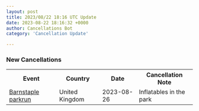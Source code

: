 ```yaml
---
layout: post
title: 2023/08/22 18:16 UTC Update
date: 2023-08-22 18:16:32 +0000
author: Cancellations Bot
category: 'Cancellation Update'

---
```


<h3>New Cancellations</h3>
<div class='hscrollable'>
<table style='width: 100%'>
    <tr>
        <th>Event</th>
        <th>Country</th>
        <th>Date</th>
        <th>Cancellation Note</th>
    </tr>
    <tr>
        <td><a href="https://www.parkrun.org.uk/barnstaple">Barnstaple parkrun</a></td>
        <td>United Kingdom</td>
        <td>2023-08-26</td>
        <td>Inflatables in the park</td>
    </tr>
</table>
</div>
